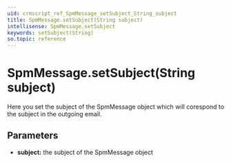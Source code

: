 ```yaml
---
uid: crmscript_ref_SpmMessage_setSubject_String_subject
title: SpmMessage.setSubject(String subject)
intellisense: SpmMessage.setSubject
keywords: setSubject(String)
so.topic: reference
---
```


# SpmMessage.setSubject(String subject)

Here you set the subject of the SpmMessage object which will corespond to the subject in the outgoing email.

## Parameters

* **subject:** the subject of the SpmMessage object

